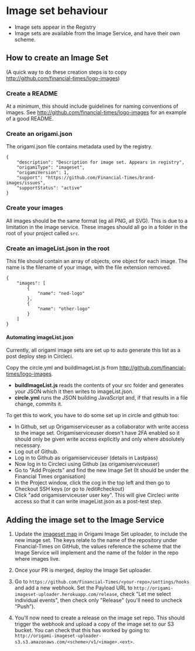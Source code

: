 # Image set behaviour

- Image sets appear in the Registry
- Image sets are available from the Image Service, and have their own scheme.

## How to create an Image Set

(A quick way to do these creation steps is to copy http://github.com/financial-times/logo-images)

### Create a README

At a minimum, this should include guidelines for naming conventions of images.
See http://github.com/financial-times/logo-images for an example of a good README.

### Create an origami.json

The origami.json file contains metadata used by the registry.

```
{
    "description": "Description for image set. Appears in registry",
    "origamiType": "imageset",
    "origamiVersion": 1,
    "support": "https://github.com/Financial-Times/brand-images/issues",
    "supportStatus": "active"
}
```

### Create your images

All images should be the same format (eg all PNG, all SVG). This is due to a limitation in the image service.
These images should all go in a folder in the root of your project called `src`.

### Create an imageList.json in the root

This file should contain an array of objects, one object for each image. The name is the filename of your image, with the file extension removed.

```
{
	"images": [
		{
			"name": "ned-logo"
		},
		{
			"name": "other-logo"
		}
	]
}
```

#### Automating imageList.json

Currently, all origami image sets are set up to auto generate this list as a post deploy step in Circleci.

Copy the circle.yml and buildImageList.js from http://github.com/financial-times/logo-images.

- **buildImageList.js** reads the contents of your src folder and generates your JSON which it then writes to imageList.json.
- **circle.yml** runs the JSON building JavaScript and, if that results in a file change, commits it.

To get this to work, you have to do some set up in circle and github too:

- In Github, set up Origamiserviceuser as a collaborator with write access to the image set. Origamiserviceuser doesn't have 2FA enabled so it should only be given write access explicitly and only where absolutely necessary.
- Log out of Github.
- Log in to Github as origamiserviceuser (details in Lastpass)
- Now log in to Circleci using Github (as origamiservivceuser)
- Go to "Add Projects" and find the new Image Set (It should be under the Financial Times organisation)
- In the Project window, click the cog in the top left and then go to Checkout SSH keys (or go to /edit#checkout)
- Click "add origamiserviceuser user key". This will give Circleci write access so that it can write imageList.json as a post-test step.

## Adding the image set to the Image Service

1. Update the [imageset map](https://github.com/Financial-Times/origami-imageset-uploader/blob/master/imageset-map.json) in Origami Image Set uploader, to include the new image set. The keys relate to the name of the repository under Financial-Times on GitHub, the values reference the scheme that the Image Service will implement and the name of the folder in the repo where images live.

1. Once your PR is merged, deploy the Image Set uploader.

1. Go to `https://github.com/Financial-Times/<your-repo>/settings/hooks` and add a new webhook. Set the Payload URL to `http://origami-imageset-uploader.herokuapp.com/release`, check "Let me select individual events", then check only "Release" (you'll need to uncheck "Push").

1. You'll now need to create a release on the image set repo. This should trigger the webhook and upload a copy of the image set to our S3 bucket. You can check that this has worked by going to: `http://origami-imageset-uploader-s3.s3.amazonaws.com/<scheme>/v1/<image>.<ext>`.
